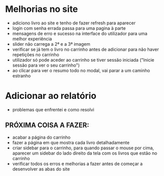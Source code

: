 
# Melhorias no site

- adiciono livro ao site e tenho de fazer refresh para aparecer
- login com senha errada passa para uma pagina à parte
- mensagens de erro e sucesso na interface do utilizador para uma melhor experiência 
- slider não carrega a 2ª e a 3ª imagem
- verificar se já tem o livro no carrinho antes de adicionar para não haver repetições no carrinho
- utilizador só pode aceder ao carrinho se tiver sessão iniciada ("Inicie sessão para ver o seu carrinho")
- ao clicar para ver o resumo todo no modal, vai parar a um caminho estranho

# Adicionar ao relatório

- problemas que enfrentei e como resolvi

## PRÓXIMA COISA A FAZER:

- acabar a página do carrinho
- fazer a página em que mostra cada livro detalhadamente
- criar sidebar para o carrinho, para quando passar o mouse por cima, aparecer um sidebar do lado direito da tela com os livros que estão no carrinho
- verificar todos os erros e melhorias a fazer antes de começar a desenvolver as abas do site